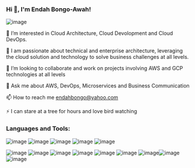 
### Hi 👋, I'm Endah Bongo-Awah!

<!--
**BongoE/BongoE** is a ✨ _special_ ✨ repository because its `README.md` (this file) appears on your GitHub profile.

Here are some ideas to get you started:

🔭 I’m currently working on.... 

 🌱 I’m currently learning

 👯 I’m looking to collaborate on 

- 🤔 I’m looking for help with ...

- 💬 Ask me about ...

- 📫 How to reach me: ...

- 😄 Pronouns: ...

- ⚡ Fun fact: ...

-->
![image](https://user-images.githubusercontent.com/102015451/232002718-3c49938e-6f1e-4415-8eeb-55061649e78e.png)

👀 I’m interested in Cloud Architecture, Cloud Devolopment and Cloud DevOps.


🌱 I am passionate about technical and enterprise architecture, leveraging the cloud solution and technology to solve business challenges at all levels. 

💞️ I’m looking to collaborate and work on projects involving AWS and GCP technologies at all levels

💬 Ask me about AWS, DevOps, Microservices and Business Communication

📫 How to reach me endahbongo@yahoo.com

⚡ I can stare at a tree for hours and love bird watching

### Languages and Tools: 
![image](https://user-images.githubusercontent.com/102015451/232004513-faee4071-fbca-45ce-a2a7-8cb16c3f9b68.png) ![image](https://user-images.githubusercontent.com/102015451/232005053-9f7557d5-29ef-4e77-be75-741d1ba1f285.png) ![image](https://user-images.githubusercontent.com/102015451/232005391-7ebe9b00-eed6-4aff-97de-f86672235e0a.png) ![image](https://user-images.githubusercontent.com/102015451/232006528-d7ebef15-69f6-4c66-9f49-8a7968776a4b.png) ![image](https://user-images.githubusercontent.com/102015451/232016780-84855d4b-0f61-4e49-a81b-ec13cc0049e7.png)
 
![image](https://user-images.githubusercontent.com/102015451/232007255-f6f34930-9876-4b54-91d2-df88056a8595.png) ![image](https://user-images.githubusercontent.com/102015451/232007552-2cd10a3e-a1d2-4aca-b462-46ac48717746.png)
![image](https://user-images.githubusercontent.com/102015451/232007844-5d714d6a-29a6-408a-a9c3-3c21294d54f4.png) ![image](https://user-images.githubusercontent.com/102015451/232012461-783aa725-1e7a-4c8d-838a-f2d68ce2270d.png) ![image](https://user-images.githubusercontent.com/102015451/232012267-ddfa7c81-e158-4c6a-a135-66aa6fc7eb26.png) ![image](https://cycloid-cycloidio-website-medias-prod.s3.eu-west-1.amazonaws.com/s3fs-public/2020-05/ansible_logo_300.png) ![image](https://user-images.githubusercontent.com/102015451/232015708-0f8576cd-9e1e-4bf0-bcba-1fd6539834f3.png)![image](https://user-images.githubusercontent.com/102015451/232015952-e0ddaa1e-a763-4a90-a215-d03a0a25eb9f.png) ![image](https://user-images.githubusercontent.com/102015451/232019609-b18e510f-4bf1-46f4-a751-8744bf14422d.png)







